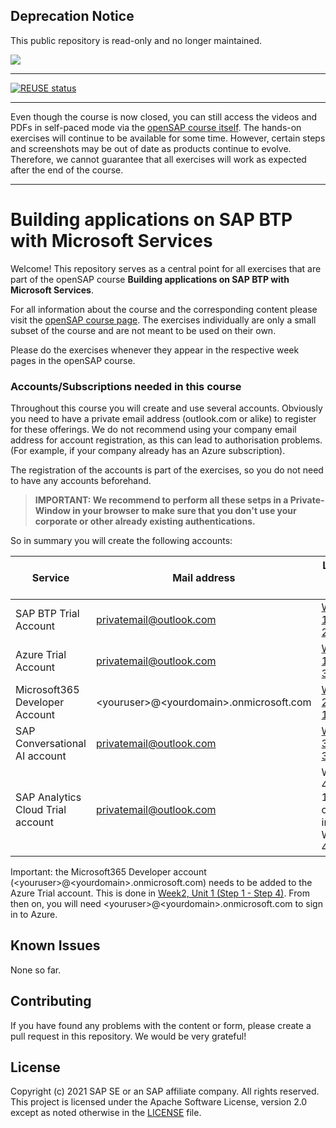 ## Deprecation Notice

This public repository is read-only and no longer maintained.

![](https://img.shields.io/badge/STATUS-NOT%20CURRENTLY%20MAINTAINED-red.svg?longCache=true&style=flat)

---
[![REUSE status](https://api.reuse.software/badge/github.com/SAP-samples/btp-azure-opensap)](https://api.reuse.software/info/github.com/SAP-samples/btp-azure-opensap)

--- 

Even though the course is now closed, you can still access the videos and PDFs in self-paced mode via the [openSAP course itself](https://open.sap.com/courses/btpma1).
The hands-on exercises will continue to be available for some time. However, certain steps and screenshots may be out of date as products continue to evolve. Therefore, we cannot guarantee that all exercises will work as expected after the end of the course.

---


# Building applications on SAP BTP with Microsoft Services

Welcome! This repository serves as a central point for all exercises that are part of the openSAP course **Building applications on SAP BTP with Microsoft Services**. 

For all information about the course and the corresponding content please visit the [openSAP course page](https://open.sap.com/courses/btpma1). The exercises individually are only a small subset of the course and are not meant to be used on their own.  

Please do the exercises whenever they appear in the respective week pages in the openSAP course. 

### Accounts/Subscriptions needed in this course 

Throughout this course you will create and use several accounts. Obviously you need to have a private email address (outlook.com or alike) to register for these offerings. We do not recommend using your company email address for account registration, as this can lead to authorisation problems. (For example, if your company already has an Azure subscription).

The registration of the accounts is part of the exercises, so you do not need to have any accounts beforehand.

> **IMPORTANT: We recommend to perform all these setps in a Private-Window in your browser to make sure that you don't use your corporate or other already existing authentications.** 

So in summary you will create the following accounts:


| Service                           | Mail address                              | Link to the Unit                                                                         |
| --------------------------------- | ----------------------------------------- | ---------------------------------------------------------------------------------------- |
| SAP BTP Trial Account             | privatemail@outlook.com                   | [Week 1, Unit 2](https://github.com/SAP-samples/btp-azure-opensap/tree/main/Week1/Unit2) |
| Azure Trial Account               | privatemail@outlook.com                   | [Week 1, Unit 3](https://github.com/SAP-samples/btp-azure-opensap/tree/main/Week1/Unit3) |
| Microsoft365 Developer Account    | \<youruser>@\<yourdomain>.onmicrosoft.com | [Week 2, Unit 1](https://github.com/SAP-samples/btp-azure-opensap/tree/main/Week2/Unit1) |
| SAP Conversational AI account     | privatemail@outlook.com                   | [Week 3, Unit 3](https://github.com/SAP-samples/btp-azure-opensap/tree/main/Week3/Unit3) |  |
| SAP Analytics Cloud Trial account | privatemail@outlook.com                   | Week 4, Unit 1 - coming in Week 4                                                        |

Important: the Microsoft365 Developer account (\<youruser>@\<yourdomain>.onmicrosoft.com) needs to be added to the Azure Trial account. This is done in [Week2, Unit 1 (Step 1 - Step 4)]((https://github.com/SAP-samples/btp-azure-opensap/tree/main/Week2/Unit1)). From then on, you will need \<youruser>@\<yourdomain>.onmicrosoft.com to sign in to Azure.

## Known Issues

None so far.

## Contributing

If you have found any problems with the content or form, please create a pull request in this repository. We would be very grateful! 
## License
Copyright (c) 2021 SAP SE or an SAP affiliate company. All rights reserved. This project is licensed under the Apache Software License, version 2.0 except as noted otherwise in the [LICENSE](LICENSES/Apache-2.0.txt) file.
